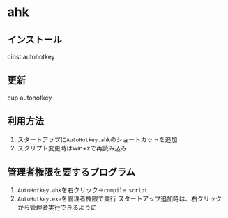 # ahk
## インストール
cinst autohotkey

## 更新
cup autohotkey

## 利用方法
1. スタートアップに`AutoHotkey.ahk`のショートカットを追加
2. スクリプト変更時はwin+zで再読み込み

## 管理者権限を要するプログラム
1. `AutoHotkey.ahk`を右クリック→`compile script`
2. `AutoHotkey.exe`を管理者権限で実行 スタートアップ追加時は、右クリックから管理者実行できるように

